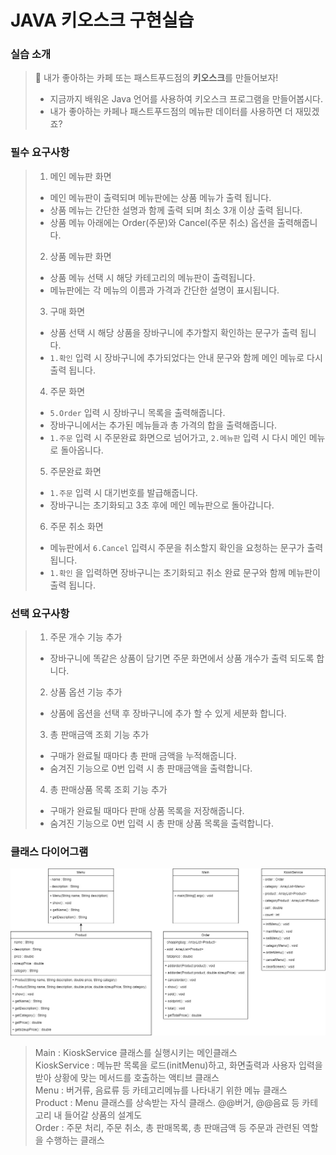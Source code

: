 # JAVA 키오스크 구현실습
### 실습 소개
>📢 내가 좋아하는 카페 또는 패스트푸드점의 **키오스크**를 만들어보자!
>- 지금까지 배워온 Java 언어를 사용하여 키오스크 프로그램을 만들어봅시다.
>- 내가 좋아하는 카페나 패스트푸드점의 메뉴판 데이터를 사용하면 더 재밌겠죠?

### 필수 요구사항

>1. 메인 메뉴판 화면
   > - 메인 메뉴판이 출력되며 메뉴판에는 상품 메뉴가 출력 됩니다.
   > - 상품 메뉴는 간단한 설명과 함께 출력 되며 최소 3개 이상 출력 됩니다.
   > - 상품 메뉴 아래에는 Order(주문)와 Cancel(주문 취소) 옵션을 출력해줍니다.
>2. 상품 메뉴판 화면
  >  - 상품 메뉴 선택 시 해당 카테고리의 메뉴판이 출력됩니다.
  >  - 메뉴판에는 각 메뉴의 이름과 가격과 간단한 설명이 표시됩니다.
>3. 구매 화면
  >  - 상품 선택 시 해당 상품을 장바구니에 추가할지 확인하는 문구가 출력 됩니다.
  >  - `1.확인` 입력 시 장바구니에 추가되었다는 안내 문구와 함께 메인 메뉴로 다시 출력 됩니다.
>4. 주문 화면
   > - `5.Order` 입력 시 장바구니 목록을 출력해줍니다.
   > - 장바구니에서는 추가된 메뉴들과 총 가격의 합을 출력해줍니다.
  >  - `1.주문` 입력 시 주문완료 화면으로 넘어가고, `2.메뉴판` 입력 시 다시 메인 메뉴로 돌아옵니다.
>5. 주문완료 화면
  >  - `1.주문` 입력 시 대기번호를 발급해줍니다.
   > - 장바구니는 초기화되고 3초 후에 메인 메뉴판으로 돌아갑니다.
>6. 주문 취소 화면
   > - 메뉴판에서 `6.Cancel` 입력시 주문을 취소할지 확인을 요청하는 문구가 출력 됩니다.
   > - `1.확인` 을 입력하면 장바구니는 초기화되고 취소 완료 문구와 함께 메뉴판이 출력 됩니다.
    
### 선택 요구사항

>1. 주문 개수 기능 추가
  >  - 장바구니에 똑같은 상품이 담기면 주문 화면에서 상품 개수가 출력 되도록 합니다.
>2. 상품 옵션 기능 추가
   > - 상품에 옵션을 선택 후 장바구니에 추가 할 수 있게 세분화 합니다.
>3. 총 판매금액 조회 기능 추가
   > - 구매가 완료될 때마다 총 판매 금액을 누적해줍니다.
   > - 숨겨진 기능으로 0번 입력 시 총 판매금액을 출력합니다.
>4. 총 판매상품 목록 조회 기능 추가
   > - 구매가 완료될 때마다 판매 상품 목록을 저장해줍니다.
   > - 숨겨진 기능으로 0번 입력 시 총 판매 상품 목록을 출력합니다.
    
### 클래스 다이어그램
![](/kiosk.jpg)

>Main : KioskService 클래스를 실행시키는 메인클래스<br/>
>KioskService : 메뉴판 목록을 로드(initMenu)하고, 화면출력과 사용자 입력을 받아 상황에 맞는 메서드를 호출하는 액티브 클래스<br/>
>Menu : 버거류, 음료류 등 카테고리메뉴를 나타내기 위한 메뉴 클래스<br/>
>Product : Menu 클래스를 상속받는 자식 클래스. @@버거, @@음료 등 카테고리 내 들어갈 상품의 설계도<br/>
>Order : 주문 처리, 주문 취소, 총 판매목록, 총 판매금액 등 주문과 관련된 역할을 수행하는 클래스<br/>
